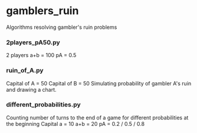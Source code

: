# gamblers_ruin
Algorithms resolving gambler's ruin problems
### 2players_pA50.py
2 players
a+b = 100
pA = 0.5
### ruin_of_A.py
Capital of A = 50
Capital of B = 50
Simulating probability of gambler A's ruin and drawing a chart.
### different_probabilities.py
Counting number of turns to the end of a game for different probabilities at the beginning
Capital a = 10
a+b = 20
pA = 0.2 / 0.5 / 0.8
